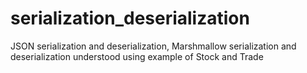 # serialization_deserialization
JSON serialization and deserialization, Marshmallow serialization and deserialization understood using example of Stock and Trade
